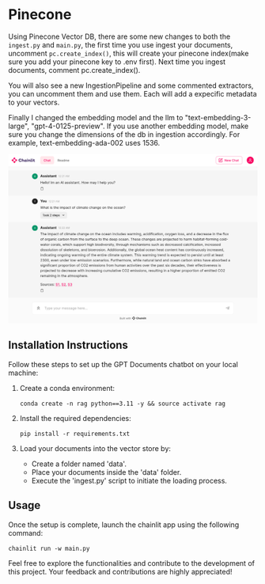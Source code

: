 # Pinecone

Using Pinecone Vector DB, there are some new changes to both the `ingest.py` and `main.py`, the first time you use ingest your documents, uncomment `pc.create_index()`, this will create your pinecone index(make sure you add your pinecone key to .env first). Next time you ingest documents, comment pc.create_index().

You will also see a new IngestionPipeline and some commented extractors, you can uncomment them and use them. Each will add a expecific metadata to your vectors.

Finally I changed the embedding model and the llm to "text-embedding-3-large", "gpt-4-0125-preview". If you use another embedding model, make sure you change the dimensions of the db in ingestion accordingly. For example, text-embedding-ada-002 uses 1536.

![Alt Text](images/PineconeRAG.png)
## Installation Instructions

Follow these steps to set up the GPT Documents chatbot on your local machine:

1. Create a conda environment:

   ```shell
   conda create -n rag python==3.11 -y && source activate rag
   ```

2. Install the required dependencies:

   ```shell
   pip install -r requirements.txt
   ```

3. Load your documents into the vector store by: 
    - Create a folder named 'data'.
    - Place your documents inside the 'data' folder.
    - Execute the 'ingest.py' script to initiate the loading process.

## Usage

Once the setup is complete, launch the chainlit app using the following command:

```shell
chainlit run -w main.py
```

Feel free to explore the functionalities and contribute to the development of this project. Your feedback and contributions are highly appreciated!
